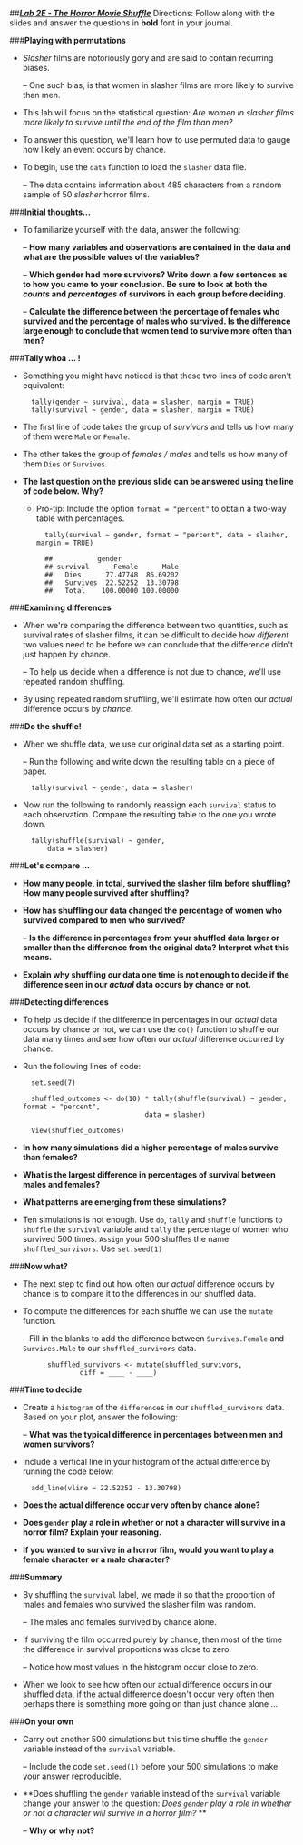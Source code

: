 ##***<u>Lab 2E - The Horror Movie Shuffle</u>***
Directions: Follow along with the slides and answer the questions in **bold** font in your journal.

###**Playing with permutations**
* *Slasher* films are notoriously gory and are said to contain recurring biases.

    – One such bias, is that women in slasher films are more likely to survive than men.

* This lab will focus on the statistical question: *Are women in slasher films more likely to
survive until the end of the film than men?*

* To answer this question, we'll learn how to use permuted data to gauge how likely an event
occurs by chance.

* To begin, use the ```data``` function to load the ```slasher``` data file.

    – The data contains information about 485 characters from a random sample of 50
    *slasher* horror films.

###**Initial thoughts...**
* To familiarize yourself with the data, answer the following:

    – **How many variables and observations are contained in the data and what are
    the possible values of the variables?**

    – **Which gender had more survivors? Write down a few sentences as to how
    you came to your conclusion. Be sure to look at both the *counts* and
    *percentages* of survivors in each group before deciding.**

    – **Calculate the difference between the percentage of females who survived and
    the percentage of males who survived. Is the difference large enough to
    conclude that women tend to survive more often than men?**

###**Tally whoa ... !**

* Something you might have noticed is that these two lines of code aren't equivalent:

        tally(gender ~ survival, data = slasher, margin = TRUE)
        tally(survival ~ gender, data = slasher, margin = TRUE)

* The first line of code takes the group of *survivors* and tells us how many of them were ```Male``` or ```Female```.

* The other takes the group of *females / males* and tells us how many of them ```Dies``` or ```Survives```.

* **The last question on the previous slide can be answered using the line of code below. Why?**

    - Pro-tip: Include the option ```format = "percent"``` to obtain a two-way table with percentages.
    
     
            tally(survival ~ gender, format = "percent", data = slasher, margin = TRUE)

            ##           gender
            ## survival      Female      Male
            ##   Dies      77.47748  86.69202
            ##   Survives  22.52252  13.30798
            ##   Total    100.00000 100.00000

###**Examining differences**
* When we're comparing the difference between two quantities, such as survival rates of
slasher films, it can be difficult to decide how *different* two values need to be before we can
conclude that the difference didn't just happen by chance.

    – To help us decide when a difference is not due to chance, we'll use repeated
    random shuffling.

* By using repeated random shuffling, we'll estimate how often our *actual* difference occurs by
*chance*.

###**Do the shuffle!**
* When we shuffle data, we use our original data set as a starting point.

    – Run the following and write down the resulting table on a piece of paper.

        tally(survival ~ gender, data = slasher)

* Now run the following to randomly reassign each ```survival``` status to each observation.
Compare the resulting table to the one you wrote down.

        tally(shuffle(survival) ~ gender,
            data = slasher)

###**Let's compare ...**
* **How many people, in total, survived the slasher film before shuffling? How many
people survived after shuffling?**

* **How has shuffling our data changed the percentage of women who survived
compared to men who survived?**

    – **Is the difference in percentages from your shuffled data larger or smaller than
    the difference from the original data? Interpret what this means.**

* **Explain why shuffling our data one time is not enough to decide if the difference seen
in our *actual* data occurs by chance or not.**

###**Detecting differences**
* To help us decide if the difference in percentages in our *actual* data occurs by chance or not,
we can use the ```do()``` function to shuffle our data many times and see how often our *actual*
difference occurred by chance.

* Run the following lines of code:

        set.seed(7)

        shuffled_outcomes <- do(10) * tally(shuffle(survival) ~ gender, format = "percent", 
                                    data = slasher)

        View(shuffled_outcomes)

* **In how many simulations did a higher percentage of males survive than females?**

* **What is the largest difference in percentages of survival between males and females?**

* **What patterns are emerging from these simulations?**

* Ten simulations is not enough. Use ```do```, ```tally``` and ```shuffle``` functions to ```shuffle``` the ```survival``` variable and ```tally``` the percentage of women who survived 500 times. ```Assign``` your 500 shuffles the name ```shuffled_survivors```. Use ```set.seed(1)```


###**Now what?**

* The next step to find out how often our *actual* difference occurs by chance is to compare it
to the differences in our shuffled data.

* To compute the differences for each shuffle we can use the ```mutate``` function.

    – Fill in the blanks to add the difference between ```Survives.Female``` and
    ```Survives.Male``` to our ```shuffled_survivors``` data.

            shuffled_survivors <- mutate(shuffled_survivors,
                    diff = ____ - ____)

###**Time to decide**
* Create a ```histogram``` of the ```difference```s in our ```shuffled_survivors``` data. Based on your plot, answer the following:

    – **What was the typical difference in percentages between men and women survivors?**

* Include a vertical line in your histogram of the actual difference by running the code below:    

        add_line(vline = 22.52252 - 13.30798)

* **Does the actual difference occur very often by chance alone?**        

* **Does ```gender``` play a role in whether or not a character will survive in a horror film?
Explain your reasoning.**

* **If you wanted to survive in a horror film, would you want to play a female character or
a male character?**

###**Summary**
* By shuffling the ```survival``` label, we made it so that the proportion of males and females
who survived the slasher film was random.

    – The males and females survived by chance alone.

* If surviving the film occurred purely by chance, then most of the time the difference in
survival proportions was close to zero.

    – Notice how most values in the histogram occur close to zero.

* When we look to see how often our actual difference occurs in our shuffled data, if the
actual difference doesn't occur very often then perhaps there is something more going on
than just chance alone ...

###**On your own**
* Carry out another 500 simulations but this time shuffle the ```gender``` variable instead of the
```survival``` variable.

    – Include the code ```set.seed(1)``` before your 500 simulations to make your answer
    reproducible.

* **Does shuffling the ```gender``` variable instead of the ```survival``` variable change your
answer to the question: *Does ```gender``` play a role in whether or not a character will
survive in a horror film?* **

    – **Why or why not?**